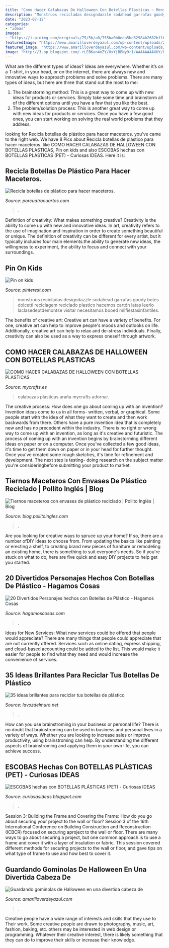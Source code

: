 ```yaml
---
title: "Como Hacer Calabazas De Halloween Con Botellas Plasticas ~ Monstruos Recicladas Designdazzle Sodahead Garrafas Goody Botes Dolcetti Reciclagem Reciclado Plastico Hacemos Cartón Latas Leerlo Laclasedeptdemontse Visitar Necesitamos Booed Milfiestasinfantiles"
description: "Monstruos recicladas designdazzle sodahead garrafas goody botes dolcetti reciclagem reciclado plastico hacemos cartón latas leerlo laclasedeptdemontse visitar necesitamos booed milfiestasinfantiles"
date: "2023-07-12"
categories:
- "ideas"
images:
- "https://i.pinimg.com/originals/75/5b/a0/755ba0b0eea5bd32984b2682bf16cf88.jpg"
featuredImage: "https://www.amarilloverdeyazul.com/wp-content/uploads/2016/10/recipiente_frankenstein.png"
featured_image: "https://www.amarilloverdeyazul.com/wp-content/uploads/2016/10/recipiente_frankenstein.png"
image: "http://3.bp.blogspot.com/-rLEBKan4xZY/UxYjBBNy9rI/AAAAAAAAXUY/Dbbz0QuilDQ/s1600/Escobas+con+botellas+plasticas+PET+3.jpg"
---
```



What are the different types of ideas?
Ideas are everywhere. Whether it’s on a T-shirt, in your head, or on the internet, there are always new and innovative ways to approach problems and solve problems. 
There are many types of ideas, but here are three that stand out the most to me: 
1. The brainstorming method: This is a great way to come up with new ideas for products or services. Simply take some time and brainstorm all of the different options until you have a few that you like the best.
2. The problem/solution process: This is another great way to come up with new ideas for products or services. Once you have a few good ones, you can start working on solving the real world problems that they address. 

	

		
looking for Recicla botellas de plástico para hacer maceteros. you've came to the right web. We have 8 Pics about Recicla botellas de plástico para hacer maceteros. like COMO HACER CALABAZAS DE HALLOWEEN CON BOTELLAS PLASTICAS, Pin on kids and also ESCOBAS hechas con BOTELLAS PLÁSTICAS (PET) - Curiosas IDEAS. Here it is:
		
    
## Recicla Botellas De Plástico Para Hacer Maceteros.

<img loading=lazy src="https://i0.wp.com/www.porcuatrocuartos.com/wp-content/uploads/2014/01/Maceteros-con-botellas-de-plastico.jpg?fit=714%2C245&amp;ssl=1" onerror="this.onerror=null;this.src='https://tse3.mm.bing.net/th?id=OIP.COtrC5dnEVKXFy4Mg_kb3gHaCi&amp;pid=15.1';" alt="Recicla botellas de plástico para hacer maceteros.">

_Source: porcuatrocuartos.com_

>. 

	

Definition of creativity: What makes something creative?
Creativity is the ability to come up with new and innovative ideas. In art, creativity refers to the use of imagination and inspiration in order to create something beautiful or unique. The definition of creativity can be different for every artist, but it typically includes four main elements:the ability to generate new ideas, the willingness to experiment, the ability to focus and connect with your surroundings.

    
## Pin On Kids

<img loading=lazy src="https://i.pinimg.com/originals/75/5b/a0/755ba0b0eea5bd32984b2682bf16cf88.jpg" onerror="this.onerror=null;this.src='https://tse4.mm.bing.net/th?id=OIP.2MyL6eOXwp5SES_ubDZu-QHaLH&amp;pid=15.1';" alt="Pin on kids">

_Source: pinterest.com_

>monstruos recicladas designdazzle sodahead garrafas goody botes dolcetti reciclagem reciclado plastico hacemos cartón latas leerlo laclasedeptdemontse visitar necesitamos booed milfiestasinfantiles. 

	

The benefits of creative art:
Creative art can have a variety of benefits. For one, creative art can help to improve people's moods and outlooks on life. Additionally, creative art can help to relax and de-stress individuals. Finally, creativity can also be used as a way to express oneself through artwork.

    
## COMO HACER CALABAZAS DE HALLOWEEN CON BOTELLAS PLASTICAS

<img loading=lazy src="https://cdn.mycrafts.es/i/1/6/55/como-hacer-calabazas-de-halloween-hgnq-o.jpg" onerror="this.onerror=null;this.src='https://tse2.mm.bing.net/th?id=OIP.6DlzpkO6mAXfn30ttsqiSgHaFj&amp;pid=15.1';" alt="COMO HACER CALABAZAS DE HALLOWEEN CON BOTELLAS PLASTICAS">

_Source: mycrafts.es_

>calabazas plasticas araña mycrafts adornar. 

	

The creative process: How does one go about coming up with an invention?
Invention ideas come to us in all forms- written, verbal, or graphical. Some people start with the idea of what they want to create and then work backwards from there. Others have a pure invention idea that is completely new and has no precedent within the industry. There is no right or wrong way to come up with an invention, as long as it's creative and futuristic. The process of coming up with an invention begins by brainstorming different ideas on paper or on a computer. Once you've collected a few good ideas, it's time to get them down on paper or in your head for further thought. Once you've created some rough sketches, it's time for refinement and development. The next step is testing- doing research on the subject matter you're consideringbefore submitting your product to market.

    
## Tiernos Maceteros Con Envases De Plástico Reciclado | Pollito Inglés | Blog

<img loading=lazy src="http://blog.pollitoingles.com/wp-content/uploads/2015/06/BotellaEnvase3.jpg" onerror="this.onerror=null;this.src='https://tse3.mm.bing.net/th?id=OIP.yprn8wBY1EHQAQCTZpK3AAFIC-&amp;pid=15.1';" alt="Tiernos maceteros con envases de plástico reciclado | Pollito Inglés | Blog">

_Source: blog.pollitoingles.com_

>. 

	

Are you looking for creative ways to spruce up your home? If so, there are a number ofDIY ideas to choose from. From updating the basics like painting or erecting a shelf, to creating brand new pieces of furniture or remodeling an existing home, there is something to suit everyone's needs. So if you're stuck on what to do, here are five quick and easy DIY projects to help get you started.

    
## 20 Divertidos Personajes Hechos Con Botellas De Plástico - Hagamos Cosas

<img loading=lazy src="https://i2.wp.com/hagamoscosas.com/wp-content/uploads/2015/05/931168_523340141055472_1008393506_n.jpg?resize=640%2C480" onerror="this.onerror=null;this.src='https://tse2.mm.bing.net/th?id=OIP.MTq_hzhGkEkj0OilSvhh_AHaFj&amp;pid=15.1';" alt="20 Divertidos Personajes hechos con Botellas de Plástico - Hagamos Cosas">

_Source: hagamoscosas.com_

>. 

	

Ideas for New Services: What new services could be offered that people would appreciate?
There are many things that people could appreciate that are not currently offered. Services such as online dating, express shipping, and cloud-based accounting could be added to the list. This would make it easier for people to find what they need and would increase the convenience of services.

    
## 35 Ideas Brillantes Para Reciclar Tus Botellas De Plástico

<img loading=lazy src="https://lavozdelmuro.net/wp-content/uploads/2017/04/hacks_botellas_2.png" onerror="this.onerror=null;this.src='https://tse1.mm.bing.net/th?id=OIP.AEqV7eqlz80DjPfsQEn36gHaEG&amp;pid=15.1';" alt="35 ideas brillantes para reciclar tus botellas de plástico">

_Source: lavozdelmuro.net_

>. 

	

How can you use brainstroming in your business or personal life?
There is no doubt that brainstroming can be used in business and personal lives in a variety of ways. Whether you are looking to increase sales or improve productivity, using brainstroming can help. By understanding the different aspects of brainstroming and applying them in your own life, you can achieve success.

    
## ESCOBAS Hechas Con BOTELLAS PLÁSTICAS (PET) - Curiosas IDEAS

<img loading=lazy src="http://3.bp.blogspot.com/-rLEBKan4xZY/UxYjBBNy9rI/AAAAAAAAXUY/Dbbz0QuilDQ/s1600/Escobas+con+botellas+plasticas+PET+3.jpg" onerror="this.onerror=null;this.src='https://tse3.mm.bing.net/th?id=OIP.Zo9TtfehC1JlqzBbAOLZKQHaOe&amp;pid=15.1';" alt="ESCOBAS hechas con BOTELLAS PLÁSTICAS (PET) - Curiosas IDEAS">

_Source: curiosasideas.blogspot.com_

>. 

	

Session 3: Building the Frame and Covering the Frame: How do you go about securing your project to the wall or floor?
Session 3 of the 16th International Conference on Building Construction and Reconstruction (ICBCR) focused on securing aproject to the wall or floor. There are many ways to go about securing a project, but one common approach is to use a frame and cover it with a layer of insulation or fabric. This session covered different methods for securing projects to the wall or floor, and gave tips on what type of frame to use and how best to cover it.

    
## Guardando Gominolas De Halloween En Una Divertida Cabeza De

<img loading=lazy src="https://www.amarilloverdeyazul.com/wp-content/uploads/2016/10/recipiente_frankenstein.png" onerror="this.onerror=null;this.src='https://tse2.mm.bing.net/th?id=OIP.kc1HU2GObEYHt_zVVo-8CQHaGq&amp;pid=15.1';" alt="Guardando gominolas de Halloween en una divertida cabeza de">

_Source: amarilloverdeyazul.com_

>. 

	

Creative people have a wide range of interests and skills that they use to Their work. Some creative people are drawn to photography, music, art, fashion, baking, etc. others may be interested in web design or programming. Whatever their creative interest, there is likely something that they can do to improve their skills or increase their knowledge.


